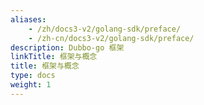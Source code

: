 ```yaml
---
aliases:
    - /zh/docs3-v2/golang-sdk/preface/
    - /zh-cn/docs3-v2/golang-sdk/preface/
description: Dubbo-go 框架
linkTitle: 框架与概念
title: 框架与概念
type: docs
weight: 1
---
```

